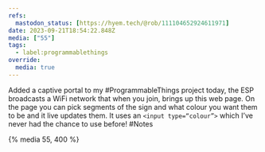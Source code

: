 ```yaml
---
refs:
  mastodon_status: [https://hyem.tech/@rob/111104652924611971]
date: 2023-09-21T18:54:22.848Z
media: ["55"]
tags:
  - label:programmablethings
override:
  media: true
---
```


Added a captive portal to my #ProgrammableThings project today, the ESP broadcasts a WiFi network that when you join, brings up this web page. On the page you can pick segments of the sign and what colour you want them to be and it live updates them. It uses an `<input type=“colour”>` which I’ve never had the chance to use before! #Notes

{% media 55, 400 %}
